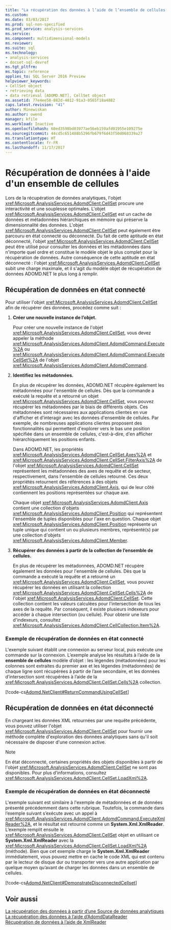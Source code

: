 ```yaml
---
title: "La récupération des données à l’aide de l’ensemble de cellules | Documents Microsoft"
ms.custom: 
ms.date: 03/03/2017
ms.prod: sql-non-specified
ms.prod_service: analysis-services
ms.service: 
ms.component: multidimensional-models
ms.reviewer: 
ms.suite: sql
ms.technology:
- analysis-services
- docset-sql-devref
ms.tgt_pltfrm: 
ms.topic: reference
applies_to: SQL Server 2016 Preview
helpviewer_keywords:
- CellSet object
- retrieving data
- data retrieval [ADOMD.NET], CellSet object
ms.assetid: 77e4ee58-882d-4012-91a3-0565f18a4882
caps.latest.revision: "41"
author: Minewiskan
ms.author: owend
manager: kfile
ms.workload: Inactive
ms.openlocfilehash: 60ed3598bd03977ae56eb159afd01955e109275e
ms.sourcegitcommit: 44cd5c651488b5296fb679f6d43f50d068339a27
ms.translationtype: HT
ms.contentlocale: fr-FR
ms.lasthandoff: 11/17/2017
---
```

# <a name="retrieving-data-using-the-cellset"></a>Récupération de données à l'aide d'un ensemble de cellules
  Lors de la récupération de données analytiques, l'objet <xref:Microsoft.AnalysisServices.AdomdClient.CellSet> procure une interactivité et une souplesse optimales. L'objet <xref:Microsoft.AnalysisServices.AdomdClient.CellSet> est un cache de données et métadonnées hiérarchiques en mémoire qui préserve la dimensionnalité des données. L'objet <xref:Microsoft.AnalysisServices.AdomdClient.CellSet> peut également être parcouru en état connecté ou déconnecté. Du fait de cette aptitude en état déconnecté, l'objet <xref:Microsoft.AnalysisServices.AdomdClient.CellSet> peut être utilisé pour consulter les données et les métadonnées dans n'importe quel ordre et constitue le modèle objet le plus complet pour la récupération de données. Autre conséquence de cette aptitude en état déconnecté : l'objet <xref:Microsoft.AnalysisServices.AdomdClient.CellSet> subit une charge maximale, et il s'agit du modèle objet de récupération de données ADOMD.NET le plus long à remplir.  
  
## <a name="retrieving-data-in-a-connected-state"></a>Récupération de données en état connecté  
 Pour utiliser l'objet <xref:Microsoft.AnalysisServices.AdomdClient.CellSet> afin de récupérer des données, procédez comme suit :  
  
1.  **Créer une nouvelle instance de l’objet.**  
  
     Pour créer une nouvelle instance de l'objet <xref:Microsoft.AnalysisServices.AdomdClient.CellSet>, vous devez appeler la méthode <xref:Microsoft.AnalysisServices.AdomdClient.AdomdCommand.Execute%2A> ou <xref:Microsoft.AnalysisServices.AdomdClient.AdomdCommand.ExecuteCellSet%2A> de l'objet <xref:Microsoft.AnalysisServices.AdomdClient.AdomdCommand>.  
  
2.  **Identifiez les métadonnées.**  
  
     En plus de récupérer les données, ADOMD.NET récupère également les métadonnées pour l'ensemble de cellules. Dès que la commande a exécuté la requête et a retourné un objet <xref:Microsoft.AnalysisServices.AdomdClient.CellSet>, vous pouvez récupérer les métadonnées par le biais de différents objets. Ces métadonnées sont nécessaires aux applications clientes en vue d'afficher et d'interagir avec les données d'ensemble de cellules. Par exemple, de nombreuses applications clientes proposent des fonctionnalités qui permettent d'explorer vers le bas une position spécifiée dans un ensemble de cellules, c'est-à-dire, d'en afficher hiérarchiquement les positions enfants.  
  
     Dans ADOMD.NET, les propriétés <xref:Microsoft.AnalysisServices.AdomdClient.CellSet.Axes%2A> et <xref:Microsoft.AnalysisServices.AdomdClient.CellSet.FilterAxis%2A> de l'objet <xref:Microsoft.AnalysisServices.AdomdClient.CellSet> représentent les métadonnées des axes de requête et de secteur, respectivement, dans l'ensemble de cellules retourné. Ces deux propriétés retournent des références à des objets <xref:Microsoft.AnalysisServices.AdomdClient.Axis>, qui de leur côté contiennent les positions représentées sur chaque axe.  
  
     Chaque objet <xref:Microsoft.AnalysisServices.AdomdClient.Axis> contient une collection d'objets <xref:Microsoft.AnalysisServices.AdomdClient.Position> qui représentent l'ensemble de tuples disponibles pour l'axe en question. Chaque objet <xref:Microsoft.AnalysisServices.AdomdClient.Position> représente un tuple unique qui contient un ou plusieurs membres, représenté(s) par une collection d'objets <xref:Microsoft.AnalysisServices.AdomdClient.Member>.  
  
3.  **Récupérer des données à partir de la collection de l’ensemble de cellules.**  
  
     En plus de récupérer les métadonnées, ADOMD.NET récupère également les données pour l'ensemble de cellules. Dès que la commande a exécuté la requête et a retourné un <xref:Microsoft.AnalysisServices.AdomdClient.CellSet>, vous pouvez récupérer les données en utilisant la collection <xref:Microsoft.AnalysisServices.AdomdClient.CellSet.Cells%2A> de l'objet <xref:Microsoft.AnalysisServices.AdomdClient.CellSet>. Cette collection contient les valeurs calculées pour l'intersection de tous les axes de la requête. Par conséquent, il existe plusieurs indexeurs pour accéder à chaque intersection (ou cellule). Pour obtenir une liste d'indexeurs, consultez <xref:Microsoft.AnalysisServices.AdomdClient.CellCollection.Item%2A>.  
  
### <a name="example-of-retrieving-data-in-a-connected-state"></a>Exemple de récupération de données en état connecté  
 L'exemple suivant établit une connexion au serveur local, puis exécute une commande sur la connexion. L’exemple analyse les résultats à l’aide de la **ensemble de cellules** modèle d’objet : les légendes (métadonnées) pour les colonnes sont extraites du premier axe et les légendes (métadonnées) de chaque ligne sont récupérées à partir de l’axe secondaire, et les données d’intersection sont récupérées à l’aide de la <xref:Microsoft.AnalysisServices.AdomdClient.CellSet.Cells%2A> collection.  
  
 [!code-cs[Adomd.NetClient#ReturnCommandUsingCellSet](../../analysis-services/multidimensional-models-adomd-net-client/codesnippet/csharp/retrieving-data-using-th_0_1.cs)]  
  
## <a name="retrieving-data-in-a-disconnected-state"></a>Récupération de données en état déconnecté  
 En chargeant les données XML retournées par une requête précédente, vous pouvez utiliser l'objet <xref:Microsoft.AnalysisServices.AdomdClient.CellSet> pour fournir une méthode complète d'exploration des données analytiques sans qu'il soit nécessaire de disposer d'une connexion active.  
  
> [!NOTE]  
>  En état déconnecté, certaines propriétés des objets disponibles à partir de l'objet <xref:Microsoft.AnalysisServices.AdomdClient.CellSet> ne sont pas disponibles. Pour plus d’informations, consultez <xref:Microsoft.AnalysisServices.AdomdClient.CellSet.LoadXml%2A>.  
  
### <a name="example-of-retrieving-data-in-a-disconnected-state"></a>Exemple de récupération de données en état déconnecté  
 L'exemple suivant est similaire à l'exemple de métadonnées et de données présenté précédemment dans cette rubrique. Toutefois, la commande dans l’exemple suivant s’exécute avec un appel à <xref:Microsoft.AnalysisServices.AdomdClient.AdomdCommand.ExecuteXmlReader%2A>, et le résultat est retourné comme un **System.Xml.XmlReader**. L’exemple remplit ensuite le <xref:Microsoft.AnalysisServices.AdomdClient.CellSet> objet en utilisant ce **System.Xml.XmlReader** avec la <xref:Microsoft.AnalysisServices.AdomdClient.CellSet.LoadXml%2A> (méthode). Bien que cet exemple charge le **System.Xml.XmlReader** immédiatement, vous pouvez mettre en cache le code XML qui est contenu par le lecteur de disque dur ou transporter vers une autre application par quelque moyen qu’avant de charger les données dans un ensemble de cellules.  
  
 [!code-cs[Adomd.NetClient#DemonstrateDisconnectedCellset](../../analysis-services/multidimensional-models-adomd-net-client/codesnippet/csharp/retrieving-data-using-th_0_2.cs)]  
  
## <a name="see-also"></a>Voir aussi  
 [La récupération des données à partir d’une Source de données analytiques](../../analysis-services/multidimensional-models-adomd-net-client/retrieving-data-from-an-analytical-data-source.md)   
 [La récupération des données à l’aide d’AdomdDataReader](../../analysis-services/multidimensional-models-adomd-net-client/retrieving-data-using-the-adomddatareader.md)   
 [Récupération de données à l’aide de XmlReader](../../analysis-services/multidimensional-models-adomd-net-client/retrieving-data-using-the-xmlreader.md)  
  
  
